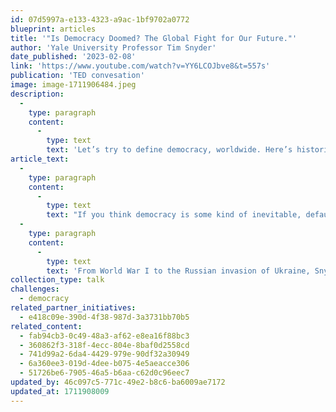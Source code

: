 ```yaml
---
id: 07d5997a-e133-4323-a9ac-1bf9702a0772
blueprint: articles
title: '"Is Democracy Doomed? The Global Fight for Our Future."'
author: 'Yale University Professor Tim Snyder'
date_published: '2023-02-08'
link: 'https://www.youtube.com/watch?v=YY6LCOJbve8&t=557s'
publication: 'TED convesation'
image: image-1711906484.jpeg
description:
  -
    type: paragraph
    content:
      -
        type: text
        text: 'Let’s try to define democracy, worldwide. Here’s historian Timothy Snyder, in the first ten minutes of this TED video, describing how it exists inside us. He urges as well that we consider it as a verb, not a noun. And he mentions the dangers of “procedures.”'
article_text:
  -
    type: paragraph
    content:
      -
        type: text
        text: "If you think democracy is some kind of inevitable, default setting for the world, then you aren't going to have it for very long, says historian and author Timothy Snyder. "
  -
    type: paragraph
    content:
      -
        type: text
        text: 'From World War I to the Russian invasion of Ukraine, Snyder dives into the structures that uplift and tear down political systems, offering a historical perspective on the current state of democracy around the world as well as the patterns of thought that lead to tyranny. Learn more about a new approach to democracy that could help create and protect a future of freedom. This conversation, hosted by TED current affairs curator Whitney Pennington Rodgers, was part of an exclusive TED Membership event. '
collection_type: talk
challenges:
  - democracy
related_partner_initiatives:
  - e418c09e-390d-4f38-987d-3a3731bb70b5
related_content:
  - fab94cb3-0c49-48a3-af62-e8ea16f88bc3
  - 360862f3-318f-4ecc-804e-8baf0d2558cd
  - 741d99a2-6da4-4429-979e-90df32a30949
  - 6a360ee3-019d-4dee-b075-4e5aeacce306
  - 51726be6-7905-46a5-b6aa-c62d0c96eec7
updated_by: 46c097c5-771c-49e2-b8c6-ba6009ae7172
updated_at: 1711908009
---
```

